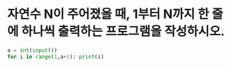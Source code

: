 # 자연수 N이 주어졌을 때, 1부터 N까지 한 줄에 하나씩 출력하는 프로그램을 작성하시오.

```python
a = int(input()) 
for i in range(1,a+1): print(i)
```